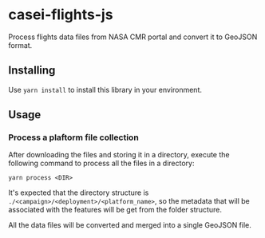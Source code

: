# casei-flights-js

Process flights data files from NASA CMR portal and convert it to GeoJSON format.

## Installing

Use `yarn install` to install this library in your environment.

## Usage

### Process a plaftorm file collection

After downloading the files and storing it in a directory, execute the following command to process all the files in a directory:

```
yarn process <DIR>
```

It's expected that the directory structure is `./<campaign>/<deployment>/<platform_name>`, so the metadata that will be associated with the features will be get from the folder structure.

All the data files will be converted and merged into a single GeoJSON file.
